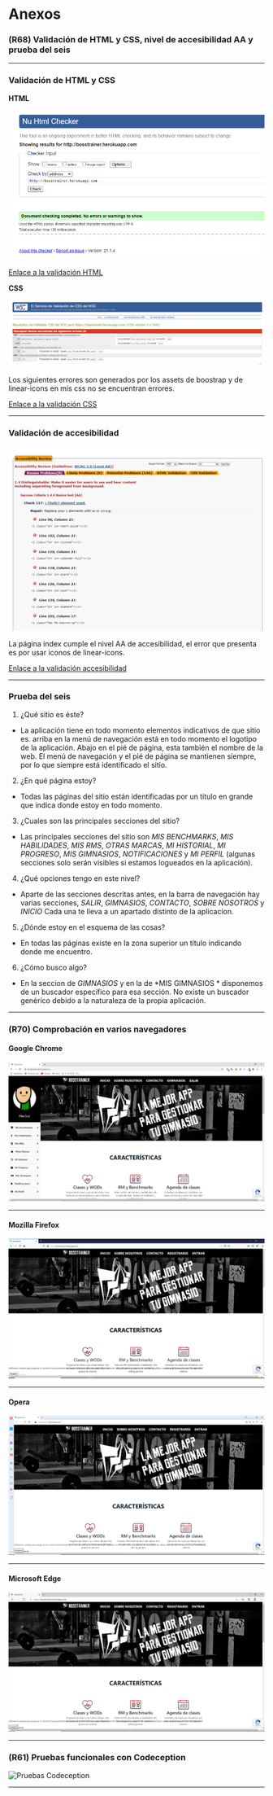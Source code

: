 # Anexos

### **(R68) Validación de HTML y CSS, nivel de accesibilidad AA y prueba del seis**
---
### Validación de HTML y CSS

**HTML**

![Validación HTML](images/capturas/validacion_html.png)

[Enlace a la validación HTML](https://validator.w3.org/nu/?doc=http%3A%2F%2Fbosstrainer.herokuapp.com)

**CSS**

![Validación CSS](images/capturas/validacion_css.png)

Los siguientes errores son generados por los assets de boostrap y de linear-icons en mis css no se encuentran errores.

[Enlace a la validación CSS](https://jigsaw.w3.org/css-validator/validator?uri=https%3A%2F%2Fbosstrainer.herokuapp.com%2F&profile=css3svg&usermedium=all&warning=1&vextwarning=&lang=es)

---

### Validación de accesibilidad

![Validación accesibilidad](images/capturas/validacion_acces.png)

La página index cumple el nivel AA de accesibilidad, el error que presenta es por usar iconos de linear-icons.

[Enlace a la validación accesibilidad](https://achecker.ca/checker/index.php)

---

### Prueba del seis

 1. ¿Qué sitio es éste?
- La aplicación tiene en todo momento elementos indicativos de que sitio es. arriba en la menú de navegación está en todo momento el logotipo de la aplicación. Abajo en el pié de página, esta también el nombre de la web. El menú de navegación y el pié de página se mantienen siempre, por lo que siempre está identificado el sitio.

 2. ¿En qué página estoy?
- Todas las páginas del sitio están identificadas por un titulo en grande que indica donde estoy en todo momento.

 3. ¿Cuales son las principales secciones del sitio?
- Las principales secciones del sitio son *MIS BENCHMARKS*, *MIS HABILIDADES*, *MIS RMS*, *OTRAS MARCAS*, *MI HISTORIAL*, *MI PROGRESO*, *MIS GIMNASIOS*, *NOTIFICACIONES* y *MI PERFIL* (algunas secciones solo serán visibles si estamos logueados en la aplicación).

 4. ¿Qué opciones tengo en este nivel?
- Aparte de las secciones descritas antes, en la barra de navegación hay varias secciones, *SALIR*, *GIMNASIOS*, *CONTACTO*, *SOBRE NOSOTROS* y *INICIO* Cada una te lleva a un apartado distinto de la aplicacion.

 5. ¿Dónde estoy en el esquema de las cosas?
- En todas las páginas existe en la zona superior un título indicando donde me encuentro.

 6. ¿Cómo busco algo?
- En la seccion de *GIMNASIOS* y en la de *MIS GIMNASIOS * disponemos de un buscador específico para esa sección. No existe un buscador genérico debido a la naturaleza de la propia aplicación.

---

### **(R70) Comprobación en varios navegadores**

#### **Google Chrome**

![Captura Google Chrome](images/capturas/captura_chrome.png)

---

#### **Mozilla Firefox**

![Captura Mozilla Firefox](images/capturas/captura_firefox.png)

---

#### **Opera**

![Captura Opera](images/capturas/captura_opera.png)

---

#### **Microsoft Edge**

![Captura Microsoft Edge](images/capturas/captura_edge.png)

---

### **(R61) Pruebas funcionales con Codeception**

![Pruebas Codeception](images/capturas/captura_codeception.png)

---